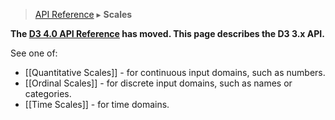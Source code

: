 > [API Reference](API-Reference.md) ▸ **Scales**

**The [D3 4.0 API Reference](https://github.com/d3/d3/blob/master/API.md) has moved. This page describes the D3 3.x API.**

See one of:

* [[Quantitative Scales]] - for continuous input domains, such as numbers.
* [[Ordinal Scales]] - for discrete input domains, such as names or categories.
* [[Time Scales]] - for time domains.
